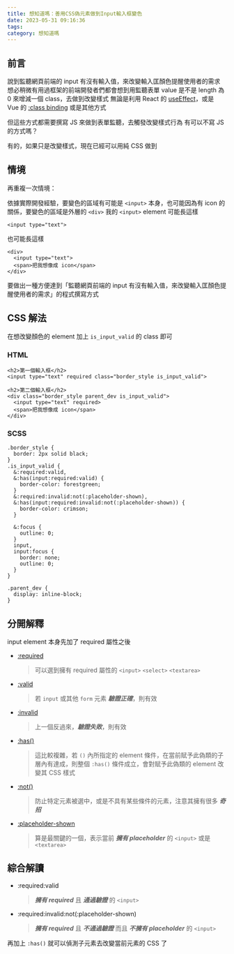 ```yaml
---
title: 想知道嗎：善用CSS偽元素做到Input輸入框變色
date: 2023-05-31 09:16:36
tags:
category: 想知道嗎
---
```


## 前言

說到監聽網頁前端的 input 有沒有輸入值，來改變輸入匡顏色提醒使用者的需求
想必稍微有用過框架的前端開發者們都會想到用監聽表單 value 是不是 length 為 0 來增減一個 class，去做到改變樣式
無論是利用 React 的 [useEffect](https://react.dev/reference/react/useEffect)，或是 Vue 的 [:class binding](https://vuejs.org/guide/essentials/class-and-style.html#binding-html-classes)
或是其他方式

但這些方式都需要撰寫 JS 來做到表單監聽，去觸發改變樣式行為
有可以不寫 JS 的方式嗎？

有的，如果只是改變樣式，現在已經可以用純 CSS 做到

## 情境

再重複一次情境：

依據實際開發經驗，要變色的區域有可能是 `<input>` 本身，也可能因為有 icon 的關係，要變色的區域是外層的 `<div>`
我的 `<input>` element 可能長這樣

```
<input type="text">
```

也可能長這樣

```
<div>
  <input type="text">
  <span>把我想像成 icon</span>
</div>
```

要做出一種方便達到「監聽網頁前端的 input 有沒有輸入值，來改變輸入匡顏色提醒使用者的需求」的程式撰寫方式

## CSS 解法

在想改變顏色的 element 加上 `is_input_valid` 的 class 即可

### HTML

```
<h2>第一個輸入框</h2>
<input type="text" required class="border_style is_input_valid">

<h2>第二個輸入框</h2>
<div class="border_style parent_dev is_input_valid">
  <input type="text" required>
  <span>把我想像成 icon</span>
</div>
```

### SCSS

```
.border_style {
  border: 2px solid black;
}
.is_input_valid {
  &:required:valid,
  &:has(input:required:valid) {
    border-color: forestgreen;
  }
  &:required:invalid:not(:placeholder-shown),
  &:has(input:required:invalid:not(:placeholder-shown)) {
    border-color: crimson;
  }

  &:focus {
    outline: 0;
  }
  input,
  input:focus {
    border: none;
    outline: 0;
  }
}

.parent_dev {
  display: inline-block;
}
```

## 分開解釋

input element 本身先加了 required 屬性之後

- [:required](https://developer.mozilla.org/zh-CN/docs/Web/CSS/:required)
  > 可以選到擁有 required 屬性的 `<input>` `<select>` `<textarea>`
- [:valid](https://developer.mozilla.org/zh-CN/docs/Web/CSS/:valid)
  > 若 `input` 或其他 `form` 元素 **_驗證正確_**，則有效
- [:invalid](https://developer.mozilla.org/zh-CN/docs/Web/CSS/:invalid)
  > 上一個反過來，**_驗證失敗_**，則有效
- [:has()](https://developer.mozilla.org/zh-CN/docs/Web/CSS/:has)
  > 這比較複雜，若 `()` 內所指定的 element 條件，在當前賦予此偽類的子層內有達成，則整個 `:has()` 條件成立，會對賦予此偽類的 element 改變其 CSS 樣式
- [:not()](https://developer.mozilla.org/zh-CN/docs/Web/CSS/:not)
  > 防止特定元素被選中，或是不具有某些條件的元素，注意其擁有很多 **_奇招_**
- [:placeholder-shown](https://developer.mozilla.org/zh-CN/docs/Web/CSS/:placeholder-shown)
  > 算是最關鍵的一個，表示當前 **_擁有 placeholder_** 的 `<input>` 或是 `<textarea>`

## 綜合解讀

- :required:valid
  > **_擁有 required_** 且 **_通過驗證_** 的 `<input>`
- :required:invalid:not(:placeholder-shown)
  > **_擁有 required_** 且 **_不通過驗證_** 而且 **_不擁有 placeholder_** 的 `<input>`

再加上 `:has()` 就可以偵測子元素去改變當前元素的 CSS 了
